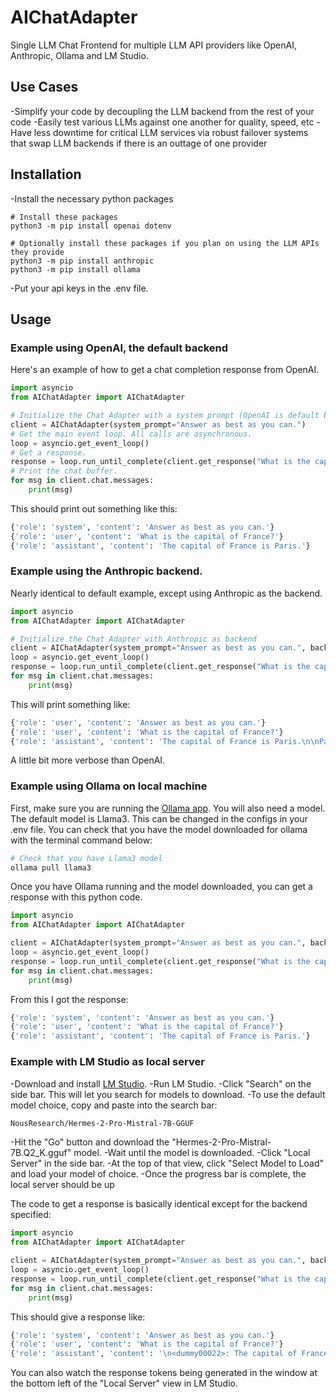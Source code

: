 # AIChatAdapter
Single LLM Chat Frontend for multiple LLM API providers like OpenAI, Anthropic, Ollama and LM Studio. 

## Use Cases

-Simplify your code by decoupling the LLM backend from the rest of your code
-Easily test various LLMs against one another for quality, speed, etc
-Have less downtime for critical LLM services via robust failover systems that swap LLM backends if there is an outtage of one provider

## Installation
-Install the necessary python packages
```
# Install these packages
python3 -m pip install openai dotenv

# Optionally install these packages if you plan on using the LLM APIs they provide
python3 -m pip install anthropic
python3 -m pip install ollama
```
-Put your api keys in the .env file.

## Usage

### Example using OpenAI, the default backend
Here's an example of how to get a chat completion response from OpenAI.
```python
import asyncio
from AIChatAdapter import AIChatAdapter

# Initialize the Chat Adapter with a system prompt (OpenAI is default backend)
client = AIChatAdapter(system_prompt="Answer as best as you can.")
# Get the main event loop. All calls are asynchronous.
loop = asyncio.get_event_loop()
# Get a response.
response = loop.run_until_complete(client.get_response("What is the capital of France?"))
# Print the chat buffer.
for msg in client.chat.messages:
    print(msg)
```
This should print out something like this:
```bash
{'role': 'system', 'content': 'Answer as best as you can.'}
{'role': 'user', 'content': 'What is the capital of France?'}
{'role': 'assistant', 'content': 'The capital of France is Paris.'}
```

### Example using the Anthropic backend.
Nearly identical to default example, except using Anthropic as the backend.
```python
import asyncio
from AIChatAdapter import AIChatAdapter

# Initialize the Chat Adapter with Anthropic as backend
client = AIChatAdapter(system_prompt="Answer as best as you can.", backend="anthropic")
loop = asyncio.get_event_loop()
response = loop.run_until_complete(client.get_response("What is the capital of France?"))
for msg in client.chat.messages:
    print(msg)
```
This will print something like:
```bash
{'role': 'user', 'content': 'Answer as best as you can.'}
{'role': 'user', 'content': 'What is the capital of France?'}
{'role': 'assistant', 'content': 'The capital of France is Paris.\n\nParis has been the capital city of France since 987 CE, when Hugh Capet made it the capital of his kingdom. It is located in the north-central part of the country on the Seine River.\n\nParis is not only the political capital but also the cultural, economic, and educational center of France. It is known for its iconic landmarks such as the Eiffel Tower, the Louvre Museum, Notre-Dame Cathedral, and the Arc de Triomphe. The city is also famous for its cuisine, fashion, art, and overall cultural significance.\n\nWith a population of over 2 million in the city proper and over 12 million in the metropolitan area, Paris is the largest city in France and one of the most populous urban areas in Europe.'}
```
A little bit more verbose than OpenAI.

### Example using Ollama on local machine
First, make sure you are running the [Ollama app](https://ollama.com/download).
You will also need a model. The default model is Llama3. This can be changed in the configs in your .env file.
You can check that you have the model downloaded for ollama with the terminal command below:
```bash
# Check that you have Llama3 model
ollama pull llama3
```
Once you have Ollama running and the model downloaded, you can get a response with this python code.
```python
import asyncio
from AIChatAdapter import AIChatAdapter

client = AIChatAdapter(system_prompt="Answer as best as you can.", backend="ollama")
loop = asyncio.get_event_loop()
response = loop.run_until_complete(client.get_response("What is the capital of France?"))
for msg in client.chat.messages:
    print(msg)
```
From this I got the response:
```bash
{'role': 'system', 'content': 'Answer as best as you can.'}
{'role': 'user', 'content': 'What is the capital of France?'}
{'role': 'assistant', 'content': 'The capital of France is Paris.'}
```

### Example with LM Studio as local server
-Download and install [LM Studio](https://lmstudio.ai/).
-Run LM Studio.
-Click "Search" on the side bar. This will let you search for models to download.
-To use the default model choice, copy and paste into the search bar:
```bash
NousResearch/Hermes-2-Pro-Mistral-7B-GGUF
```
-Hit the "Go" button and download the "Hermes-2-Pro-Mistral-7B.Q2_K.gguf" model.
-Wait until the model is downloaded.
-Click "Local Server" in the side bar.
-At the top of that view, click "Select Model to Load" and load your model of choice.
-Once the progress bar is complete, the local server should be up

The code to get a response is basically identical except for the backend specified:
```python
import asyncio
from AIChatAdapter import AIChatAdapter

client = AIChatAdapter(system_prompt="Answer as best as you can.", backend="local")
loop = asyncio.get_event_loop()
response = loop.run_until_complete(client.get_response("What is the capital of France?"))
for msg in client.chat.messages:
    print(msg)
```
This should give a response like:
```bash
{'role': 'system', 'content': 'Answer as best as you can.'}
{'role': 'user', 'content': 'What is the capital of France?'}
{'role': 'assistant', 'content': '\n<dummy00022>: The capital of France is Paris.'}
```
You can also watch the response tokens being generated in the window at the bottom left of the "Local Server" view in LM Studio.